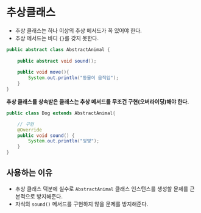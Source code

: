 # 추상클래스

- 추상 클래스는 하나 이상의 추상 메서드가 꼭 있어야 한다.
- 추상 메서드는 바디 `{}`를 갖지 못한다.
```java
public abstract class AbstractAnimal {
    
    public abstract void sound();
    
    public void move(){
        System.out.println("동물이 움직임");
    }
}
```

**추상 클래스를 상속받은 클래스는 추상 메서드를 무조건 구현(오버라이딩)해야 한다.**
```java
public class Dog extends AbstractAnimal{

    // 구현
    @Override
    public void sound() {
        System.out.println("멍멍");
    }
}

```

## 사용하는 이유
- 추상 클래스 덕분에 실수로 `AbstractAnimal` 클래스 인스턴스를 생성할 문제를 근본적으로 방지해준다.
- 자식의 `sound()` 메서드를 구현하지 않을 문제를 방지해준다.